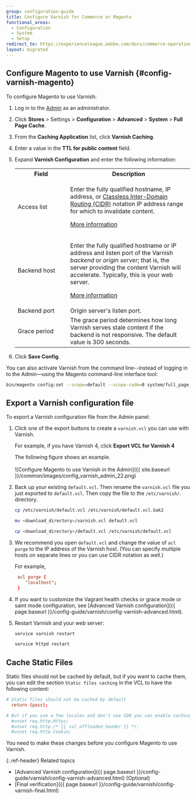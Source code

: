 ```yaml
---
group: configuration-guide
title: Configure Varnish for Commerce or Magento
functional_areas:
  - Configuration
  - System
  - Setup
redirect_to: https://experienceleague.adobe.com/docs/commerce-operations/configuration-guide/cache/configure-varnish-commerce.html
layout: migrated
---
```

## Configure Magento to use Varnish {#config-varnish-magento}

To configure Magento to use Varnish:

1. Log in to the [Admin](https://glossary.magento.com/magento-admin) as an administrator.
1. Click **Stores** > Settings > **Configuration** > **Advanced** > **System** > **Full Page Cache**.
1. From the **Caching Application** list, click **Varnish Caching**.
1. Enter a value in the **TTL for public content** field.
1. Expand **Varnish Configuration** and enter the following information:

   <table>
   <col width="30%" />
     <col width="70%" />
   <tbody>
      <tr>
         <th>Field</th>
         <th>Description</th>
      </tr>
   <tr>
      <td>Access list</td>
      <td><p>Enter the fully qualified hostname, IP address, or <a href="https://www.digitalocean.com/community/tutorials/understanding-ip-addresses-subnets-and-cidr-notation-for-networking">Classless Inter-Domain Routing (CIDR)</a> notation IP address range for which to invalidate content.</p>
         <p><a href="https://www.varnish-cache.org/docs/3.0/tutorial/purging.html">More information</a></p></td>
   </tr>
   <tr>
      <td>Backend host</td>
      <td><p>Enter the fully qualified hostname or IP address and listen port of the Varnish <em>backend</em> or <em>origin server</em>; that is, the server providing the content Varnish will accelerate. Typically, this is your web server. </p>
      <p><a href="https://www.varnish-cache.org/docs/trunk/users-guide/vcl-backends.html">More information</a></p></td>
   </tr>
   <tr>
      <td>Backend port</td>
      <td>Origin server's listen port.</td>
   </tr>
   <tr>
      <td>Grace period</td>
      <td>The grace period determines how long Varnish serves stale content if the backend is not responsive. The default value is 300 seconds.</td>
      </tr>
      </tbody>
   </table>

1. Click **Save Config**.

You can also activate Varnish from the command line--instead of logging in to the Admin—using the Magento command-line interface tool:

```bash
bin/magento config:set --scope=default --scope-code=0 system/full_page_cache/caching_application 2
```

## Export a Varnish configuration file

To export a Varnish configuration file from the Admin panel:

1. Click one of the export buttons to create a <code>varnish.vcl</code> you can use with Varnish.

   For example, if you have Varnish 4, click **Export VCL for Varnish 4**

   The following figure shows an example.<br><br>
   ![Configure Magento to use Varnish in the Admin]({{ site.baseurl }}/common/images/config_varnish_admin_22.png)

1. Back up your existing <code>default.vcl</code>. Then rename the <code>varnish.vcl</code> file you just exported to <code>default.vcl</code>. Then copy the file to the <code>/etc/varnish/</code>. directory.

   ```bash
   cp /etc/varnish/default.vcl /etc/varnish/default.vcl.bak2
   ```

   ```bash
   mv <download_directory>/varnish.vcl default.vcl
   ```

   ```bash
   cp <download_directory>/default.vcl /etc/varnish/default.vcl
   ```

1. We recommend you open `default.vcl` and change the value of `acl purge` to the IP address of the Varnish host. (You can specify multiple hosts on separate lines or you can use CIDR notation as well.)

   For example,

   ```conf
    acl purge {
       "localhost";
    }
   ```

1. If you want to customize the Vagrant health checks or grace mode or saint mode configuration, see [Advanced Varnish configuration]({{ page.baseurl }}/config-guide/varnish/config-varnish-advanced.html).

1. Restart Varnish and your web server:

   ```bash
   service varnish restart
   ```

   ```bash
   service httpd restart
   ```

## Cache Static Files

Static files should not be cached by default, but if you want to cache them, you can edit the section `Static files caching` in the VCL to have the following content:

```conf
# Static files should not be cached by default
  return (pass);

# But if you use a few locales and don't use CDN you can enable caching static files by commenting previous line (#return (pass);) and uncommenting next 3 lines
  #unset req.http.Https;
  #unset req.http./* {{ ssl_offloaded_header }} */;
  #unset req.http.Cookie;
```

You need to make these changes before you configure Magento to use Varnish.

{:.ref-header}
Related topics

-  [Advanced Varnish configuration]({{ page.baseurl }}/config-guide/varnish/config-varnish-advanced.html) (Optional)
-  [Final verification]({{ page.baseurl }}/config-guide/varnish/config-varnish-final.html)
